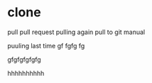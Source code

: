 # clone
pull
pull request
pulling again
pull to git manual


puuling last time
gf
fgfg
fg


gfgfgfgfgfg


hhhhhhhhhh
